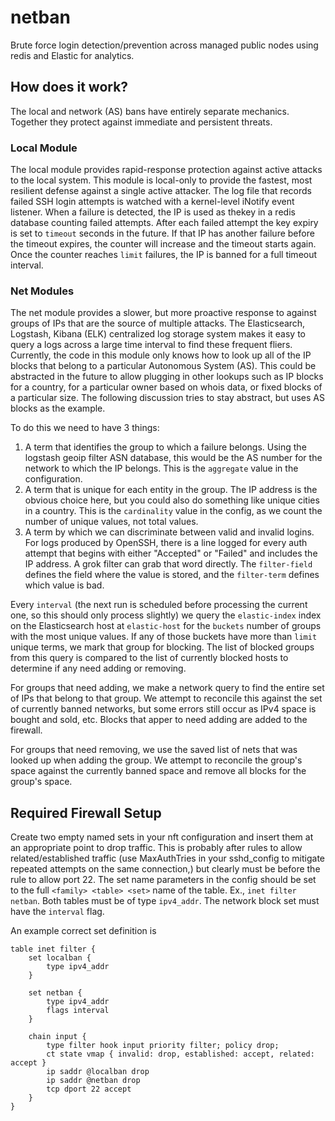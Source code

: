 # netban
Brute force login detection/prevention across managed public nodes using redis
and Elastic for analytics.

## How does it work?
The local and network (AS) bans have entirely separate mechanics. Together they
protect against immediate and persistent threats.

### Local Module
The local module provides rapid-response protection against active attacks to
the local system. This module is local-only to provide the fastest, most
resilient defense against a single active attacker.
The log file that records failed SSH login attempts is watched with a 
kernel-level iNotify event listener. When a failure is detected, the IP is used
as thekey in a redis database counting failed attempts. After each failed
attempt the key expiry is set to `timeout` seconds in the future. If that IP
has another failure before the timeout expires, the counter will increase and 
the timeout starts again. Once the counter reaches `limit` failures, the IP is 
banned for a full timeout interval.

### Net Modules
The net module provides a slower, but more proactive response to against groups
of IPs that are the source of multiple attacks. The Elasticsearch, Logstash, 
Kibana (ELK) centralized log storage system makes it easy to query a logs
across a large time interval to find these frequent fliers. Currently, the
code in this module only knows how to look up all of the IP blocks that belong
to a particular Autonomous System (AS). This could be abstracted in the future
to allow plugging in other lookups such as IP blocks for a country, for a
particular owner based on whois data, or fixed blocks of a particular size.
The following discussion tries to stay abstract, but uses AS blocks as the
example.

To do this we need to have 3 things:

1. A term that identifies the group to which a failure belongs. Using the 
logstash geoip filter ASN database, this would be the AS number for the network
to which the IP belongs. This is the `aggregate` value in the configuration.
1. A term that is unique for each entity in the group. The IP address is the
obvious choice here, but you could also do something like unique cities in a
country. This is the `cardinality` value in the config, as we count the number
of unique values, not total values.
1. A term by which we can discriminate between valid and invalid logins. For
logs produced by OpenSSH, there is a line logged for every auth attempt that 
begins with either "Accepted" or "Failed" and includes the IP address. A grok
filter can grab that word directly. The `filter-field` defines the field where
the value is stored, and the `filter-term` defines which value is bad.

Every `interval` (the next run is scheduled before processing the current one,
so this should only process slightly) we query the `elastic-index` index on the
Elasticsearch host at `elastic-host` for the `buckets` number of groups with 
the most unique values. If any of those buckets have more than `limit` unique
terms, we mark that group for blocking. The list of blocked groups from this
query is compared to the list of currently blocked hosts to determine if any
need adding or removing.

For groups that need adding, we make a network query to find the entire set of
IPs that belong to that group. We attempt to reconcile this against the set of
currently banned networks, but some errors still occur as IPv4 space is 
bought and sold, etc. Blocks that apper to need adding are added to the
firewall.

For groups that need removing, we use the saved list of nets that was looked
up when adding the group. We attempt to reconcile the group's space against
the currently banned space and remove all blocks for the group's space.

## Required Firewall Setup
Create two empty named sets in your nft configuration and insert them at an
appropriate point to drop traffic. This is probably after rules to allow
related/established traffic (use MaxAuthTries in your sshd_config to mitigate
repeated attempts on the same connection,) but clearly must be before the rule
to allow port 22. The set name parameters in the config should be set to the
full `<family> <table> <set>` name of the table. Ex., `inet filter netban`.
Both tables must be of type `ipv4_addr`. The network block set must have the
`interval` flag.

An example correct set definition is
```
table inet filter {
    set localban {
        type ipv4_addr
    }

    set netban {
        type ipv4_addr
        flags interval
    }

    chain input {
        type filter hook input priority filter; policy drop;
        ct state vmap { invalid: drop, established: accept, related: accept }
        ip saddr @localban drop
        ip saddr @netban drop
        tcp dport 22 accept
    }
}
```
